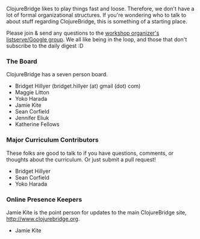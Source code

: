 ClojureBridge likes to play things fast and loose. Therefore, we don't have a lot of formal organizational structures. If you're wondering who to talk to about stuff regarding ClojureBridge, this is something of a starting place. 

Please join & send any questions to the [workshop organizer's listserve/Google group](https://groups.google.com/forum/#!forum/clojurebridge-workshops). We all like being in the loop, and those that don't subscribe to the daily digest :D

### The Board
ClojureBridge has a seven person board.
* Bridget Hillyer (bridget.hillyer (at) gmail (dot) com)
* Maggie Litton
* Yoko Harada
* Jamie Kite
* Sean Corfield
* Jennifer Eliuk
* Katherine Fellows


### Major Curriculum Contributors
These folks are good to talk to if you have questions, comments, or thoughts about the curriculum. Or just submit a pull request! 
* Bridget Hillyer
* Sean Corfield
* Yoko Harada

### Online Presence Keepers
Jamie Kite is the point person for updates to the main ClojureBridge site, http://www.clojurebridge.org.
* Jamie Kite

